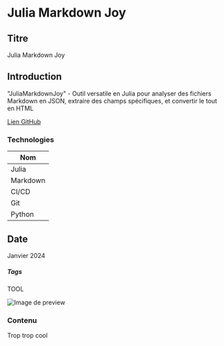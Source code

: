 # Julia Markdown Joy

## Titre

Julia Markdown Joy

## Introduction

"JuliaMarkdownJoy" - Outil versatile en Julia pour analyser des fichiers Markdown en JSON, extraire des champs spécifiques, et convertir le tout en HTML

[Lien GitHub](https://github.com/Eric-Philippe/JuliaMarkdownJoy/)

### Technologies

| Nom      |
| -------- |
| Julia    |
| Markdown |
| CI/CD    |
| Git      |
| Python   |

## Date

Janvier 2024

##### Tags

TOOL

![Image de preview](https://cdn.discordapp.com/attachments/814908646138970122/1195849037128147074/image.png?ex=65b57c34&is=65a30734&hm=3b4186f5704f252cd4f7b6beca2601bec5280a4cbaa5248add8d486437c70e85&)

### Contenu

Trop trop cool
